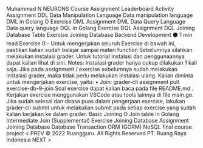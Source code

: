 
Muhammad N
NEURONS
Course Assignment Leaderboard Activity
Assignment DDL
Data Manipulation Language
Data manipulation language
DML in Golang O Exercise DML Assignment DML
Data Query Language
Data query language
DQL in Golang
Exercise DQL
Assignment DQL
Joining Database Table
Exercise Joining Database
Backend Development ⚫ 1 min read
Exercise
0:-
Untuk mengerjakan seluruh Exercise di bawah ini, pastikan kalian sudah belajar sampai materi function Sebelumnya silahkan melakukan instalasi grader. Untuk tutorial instalasi dan penggunaannya dapat kalian lihat di sini.
Notes: Instalasi grader hanya cukup dilakukan 1 kali saja. Jika pada assignment / exercise sebelumnya sudah melakukan instalasi grader, maka tidak perlu melakukan instalasi ulang.
Kalian diminta untuk mengerjakan exercise, yaitu:
• Join: grader-cli assignment pull exercise-db-9-join
Soal exercise dapat kalian baca pada file README.md . Kerjakan exercise menggunakan VSCode atau tools lainnya di file main.go.
Jika sudah selesai dan dirasa puas dalam pengerjaan exercise, lakukan grader-cli submit untuk melakukan submit pada setiap exercise yang sudah kalian kerjakan ke dalam grader.
Basic Joining O
Join table in Golang
Intermediate Join (Supplemental)
Exercise Joining Database
Assignment Joining Database
Database Transaction
ORM (GORM)
NoSQL
final course project
< PREV
© 2022 Ruangguru. All Rights Reserved PT. Ruang Raya Indonesia
NEXT >